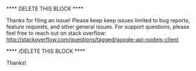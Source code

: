 **** DELETE THIS BLOCK ****

Thanks for filing an issue!  Please keep keep issues limited to bug reports, feature requests, and other general issues. For support questions, please feel free to reach out on stack overflow: http://stackoverflow.com/questions/tagged/google-api-nodejs-client

**** /DELETE THIS BLOCK ****

<your detailed question and code samples go here>

Thanks!
